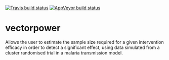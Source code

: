 
[![Travis build status](https://travis-ci.org/KeithJF82/vectorpower.svg?branch=master)](https://travis-ci.org/KeithJF82/vectorpower)
[![AppVeyor build status](https://ci.appveyor.com/api/projects/status/github/KeithJF82/vectorpower?branch=master&svg=true)](https://ci.appveyor.com/project/KeithJF82/vectorpower)

# vectorpower
Allows the user to estimate the sample size required for a given intervention efficacy in order to detect a significant effect, using data simulated from a cluster randomised trial in a malaria transmission model.


